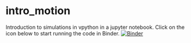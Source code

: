 # intro_motion
Introduction to simulations in vpython in a jupyter notebook.
Click on the icon below to start running the code in Binder.
[![Binder](https://mybinder.org/badge_logo.svg)](https://mybinder.org/v2/gh/kirtimaan/intro_motion/HEAD?filepath=intro.ipynb)
